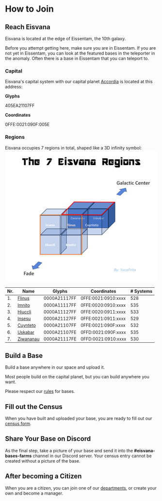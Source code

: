 <script setup lang="ts">
import Youtube from 'vue3-youtube';
</script>

# How to Join

## Reach Eisvana

Eisvana is located at the edge of Eissentam, the 10th galaxy.

Before you attempt getting here, make sure you are in Eissentam. If you are not yet in Eissentam, you can look at the featured bases in the teleporter in the anomaly. Often there is a base in Eissentam that you can teleport to.

<Youtube class="embed" src="https://youtube.com/embed/bwMEYm6ZnuE" />

### Capital

Eisvana's capital system with our capital planet [Accordia](https://nomanssky.fandom.com/wiki/Accordia) is located at this address:

**Glyphs**

<span class="glyphs">405EA21107FF</span>

**Coordinates**

0FFE:0021:090F:005E

### Regions

Eisvana occupies 7 regions in total, shaped like a 3D infinity symbol:
![3D representation of Eisvana's regions](/images/eisvanaregions.png)

| Nr. | Name                                                     | Glyphs                                            | Coordinates         | # Systems |
| --- | -------------------------------------------------------- | ------------------------------------------------- | ------------------- | --------- |
| 1.  | [Flinus](https://nomanssky.fandom.com/wiki/Flinus)       | <span class="glyphs is-small">0000A21117FF</span> | 0FFE:0021:0910:xxxx | 528       |
| 2.  | [Imnito](https://nomanssky.fandom.com/wiki/Imnito)       | <span class="glyphs is-small">0000A11117FF</span> | 0FFE:0020:0910:xxxx | 535       |
| 3.  | [Hiuccli](https://nomanssky.fandom.com/wiki/Hiuccli)     | <span class="glyphs is-small">0000A11127FF</span> | 0FFE:0020:0911:xxxx | 533       |
| 4.  | [Insesu](https://nomanssky.fandom.com/wiki/Insesu)       | <span class="glyphs is-small">0000A21127FF</span> | 0FFE:0021:0911:xxxx | 529       |
| 5.  | [Cuynteto](https://nomanssky.fandom.com/wiki/Cuynteto)   | <span class="glyphs is-small">0000A21107FF</span> | 0FFE:0021:090F:xxxx | 532       |
| 6.  | [Uskabar](https://nomanssky.fandom.com/wiki/Uskabar)     | <span class="glyphs is-small">0000A21107FE</span> | 0FFD:0021:090F:xxxx | 535       |
| 7.  | [Ziwananau](https://nomanssky.fandom.com/wiki/Ziwananau) | <span class="glyphs is-small">0000A21117FE</span> | 0FFD:0021:0910:xxxx | 530       |

## Build a Base

Build a base anywhere in our space and upload it.

Most people build on the capital planet, but you can build anywhere you want.

Please respect our [rules](./rules) for bases.

## Fill out the Census

When you have built and uploaded your base, you are ready to fill out our [census form](https://forms.gle/A85N3NkYXkM5XXjx5).

## Share Your Base on Discord

As the final step, take a picture of your base and send it into the **#eisvana-bases-farms** channel in our Discord server. Your census entry cannot be created without a picture of the base.

## After becoming a Citizen

When you are a citizen, you can join one of our [departments](./departments), or create your own and become a manager.
